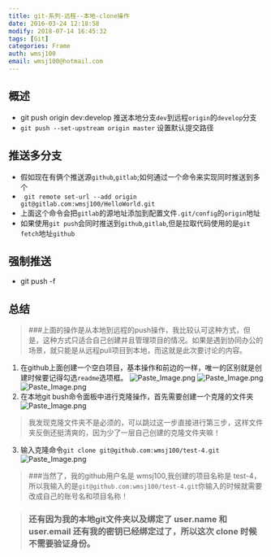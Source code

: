 ```yaml
---
title: git-系列-远程--本地-clone操作
date: 2016-03-24 12:18:58
modify: 2018-07-14 16:45:32	
tags: [Git]
categories: Frame
auth: wmsj100
email: wmsj100@hotmail.com
---
```


## 概述
- git push origin dev:develop 推送本地分支`dev`到远程`origin`的`develop`分支
- `git push --set-upstream origin master` 设置默认提交路径

## 推送多分支
- 假如现在有俩个推送源`github`,`gitlab`;如何通过一个命令来实现同时推送到多个
- ` git remote set-url --add origin git@gitlab.com:wmsj100/HelloWorld.git`
- 上面这个命令会把`gitlab`的源地址添加到配置文件`.git/config`的`origin`地址
- 如果使用`git push`会同时推送到`github`,`gitlab`,但是拉取代码使用的是`git fetch`地址`github`

## 强制推送
- git push -f

## 总结
> ###上面的操作是从本地到远程的push操作，我比较认可这种方式，但是，这种方式只适合自己创建并且管理项目的情况。如果是遇到协同办公的场景，就只能是从远程pull项目到本地，而这就是此次要讨论的内容。
<!-- more -->
1. 在github上面创建一个空白项目，基本操作和前边的一样，唯一的区别就是创建时候要记得勾选`readme`选项框。
![Paste_Image.png](http://upload-images.jianshu.io/upload_images/1606281-206ff21eeefefec2.png?imageMogr2/auto-orient/strip%7CimageView2/2/w/1240)
![Paste_Image.png](http://upload-images.jianshu.io/upload_images/1606281-40e36365b2dd0aa7.png?imageMogr2/auto-orient/strip%7CimageView2/2/w/1240)
![Paste_Image.png](http://upload-images.jianshu.io/upload_images/1606281-fb96d4aee4a20aec.png?imageMogr2/auto-orient/strip%7CimageView2/2/w/1240)
2. 在本地git bush命令面板中进行克隆操作，首先需要创建一个克隆的文件夹
![Paste_Image.png](http://upload-images.jianshu.io/upload_images/1606281-8f9ea9d59bbb7e15.png?imageMogr2/auto-orient/strip%7CimageView2/2/w/1240)
> 我发现克隆文件夹不是必须的，可以跳过这一步直接进行第三步，这样文件夹反倒还挺清爽的，因为少了一层自己创建的克隆文件夹嘛！
3. 输入克隆命令`git clone git@github.com:wmsj100/test-4.git`
![Paste_Image.png](http://upload-images.jianshu.io/upload_images/1606281-2b647e650ba19b1a.png?imageMogr2/auto-orient/strip%7CimageView2/2/w/1240)
> ###当然了，我的github用户名是 wmsj100,我创建的项目名称是 test-4，所以我输入的是`git@github.com:wmsj100/test-4.git`你输入的时候就需要改成自己的账号名和项目名称！

> ### 还有因为我的本地git文件夹以及绑定了 user.name 和 user.email 还有我的密钥已经绑定过了，所以这次 clone 时候不需要验证身份。
